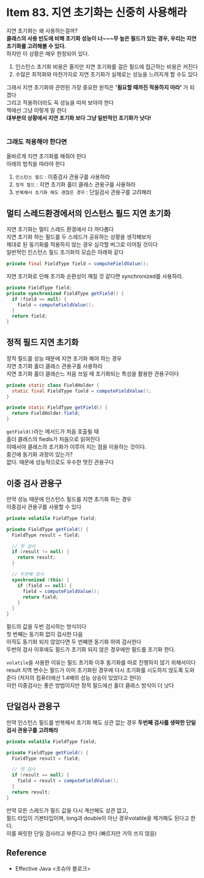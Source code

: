 # Item 83. 지연 초기화는 신중히 사용해라 
지연 초기화는 왜 사용하는걸까? <br>
**클래스의 사용 빈도에 비해 초기화 성능이 너~~~무 높은 필드가 있는 경우, 우리는 지연 초기화를 고려해볼 수 있다.** <br>
하지만 이 상황은 매우 한정되어 있다. <br>
1. 인스턴스 초기화 비용은 줄지만 지연 초기화를 걸은 필드에 접근하는 비용은 커진다
2. 수많은 최적화와 마찬가지로 지연 초기화가 실제로는 성능을 느려지게 할 수도 있다

그래서 지연 초기화와 관련된 가장 중요한 원칙은 **'필요할 때까진 적용하지 마라'** 가 되겠다 <br>
그리고 적용하더라도 꼭 성능을 따져 보아야 한다 <br>
책에선 그냥 이렇게 말 한다 <br>
**대부분의 상황에서 지연 초기화 보다 그냥 일반적인 초기화가 낫다!** <br> <br>


### 그래도 적용해야 한다면
올바르게 지연 초기화를 해줘야 한다 <br>
아래의 법칙을 따라야 한다
1. `인스턴스 필드` : 이중검사 관용구를 사용하라
2. `정적 필드` : 지연 초기화 홀더 클래스 관용구를 사용하라
3. `반복해서 초기화 해도 괜찮은 경우` : 단일검사 관용구를 고려해라


## 멀티 스레드환경에서의 인스턴스 필드 지연 초기화

지연 초기화는 멀티 스레드 환경에서 더 까다롭다 <br>
지연 초기화 하는 필드를 두 스레드가 공유하는 상황을 생각해보자 <br>
제대로 된 동기화를 적용하지 않는 경우 심각할 버그로 이어질 것이다 <br>
일반적인 인스턴스 필드 초기화의 모습은 아래와 같다

```java
private final FieldType field = computeFieldValue();
```

지연 초기화로 인해 초기화 순환성이 깨질 것 같다면 synchronized를 사용하라.

```java
private FieldType field;
private synchronized FieldType getField() {
  if (field == null) {
    field = computeFieldValue();
  }
  return field;
}
```


## 정적 필드 지연 초기화
정적 필드를 성능 때문에 지연 초기화 해야 하는 경우 <br>
지연 초기화 홀더 클래스 관용구를 사용하라 <br>
지연 초기화 홀더 클래슨느 처음 쓰일 때 초기화되는 특성을 활용한 관용구이다


```java
private static class FieldHolder {
  static final FieldType field = computeFieldValue();
} 

private static FieldType getField() {
  return FieldHolder.field;
}
```

`getField()`라는 메서드가 처음 호출될 때 <br>
홀더 클래스의 fiedls가 처음으로 읽혀진다 <br>
이때서야 클래스의 초기화가 이루어 지는 점을 이용하는 것이다. <br>
중간에 동기화 과정이 있는가? <br>
없다. 때문에 성능적으로도 우수한 멋진 관용구다 <Br>


## 이중 검사 관용구
만약 성능 때문에 인스턴스 필드를 지연 초기화 하는 경우 <br>
이중검사 관용구를 사용할 수 있다 <br>
```java
private volatile FieldType field;

private FieldType getField() {
  FieldType result = field;

  // 첫 검사
  if (result != null) {
    return result;
  }

  // 두번째 검사
  synchronized (this) {
    if (field == null) {
      field = computeFieldValue();
      return field;
    }
  }
}
```

필드의 값을 두번 검사하는 방식이다 <Br>
첫 번째는 동기화 없이 검사한 다음 <br>
아직도 동기화 되지 않았다면 두 번째엔 동기화 하여 검사한다 <Br>
두번의 검사 이후에도 필드가 초기화 되지 않은 경우에만 필드를 초기화 한다. <br>

`volatile`을 사용한 이유는 필드 초기화 이후 동기화를 따로 진행하지 않기 위해서이다 <Br>
result 지역 변수는 필드가 이미 초기화된 경우에 다시 초기화를 시도하지 않도록 도와준다 (저자의 컴퓨터에선 1.4배의 성능 상승이 있었다고 한다) <br>
이런 이중검사는 좋은 방법이지만 정적 필드에선 홀더 클래스 방식이 더 낫다

## 단일검사 관용구

만약 인스턴스 필드를 반복해서 초기화 해도 상관 없는 경우 **두번째 검사를 생략한 단일검사 관용구를 고려해라**

```java
private volatile FieldType field;

private FieldType getField() {
  FieldType result = field;

  // 첫 검사
  if (result == null) {
    field = result = computeFieldValue();
  }
  return result;
}
```

만약 모든 스레드가 필드 값을 다시 계산해도 상관 없고, <BR>
필드 타입이 기본타입이며, long과 double이 아닌 경우volatile을 제거해도 된다고 한다. <Br>
이를 짜릿한 단일 검사라고 부른다고 한다 (빠르지만 거의 쓰지 않음)
  
 ## Reference
- Effective Java <조슈아 블로크>
